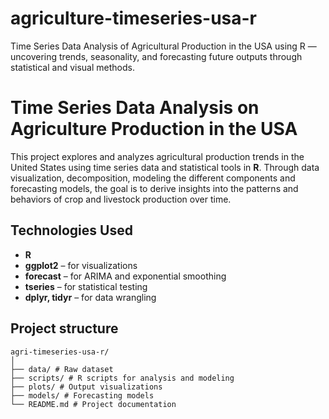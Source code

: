 # agriculture-timeseries-usa-r
Time Series Data Analysis of Agricultural Production in the USA using R — uncovering trends, seasonality, and forecasting future outputs through statistical and visual methods.

# Time Series Data Analysis on Agriculture Production in the USA
This project explores and analyzes agricultural production trends in the United States using time series data and statistical tools in **R**. 
Through data visualization, decomposition, modeling the different components and forecasting models, the goal is to derive insights into the patterns and behaviors of crop and livestock production over time.

## Technologies Used

- **R**
- **ggplot2** – for visualizations  
- **forecast** – for ARIMA and exponential smoothing  
- **tseries** – for statistical testing  
- **dplyr, tidyr** – for data wrangling
  
## Project structure
```
agri-timeseries-usa-r/
│
├── data/ # Raw dataset
├── scripts/ # R scripts for analysis and modeling
├── plots/ # Output visualizations
├── models/ # Forecasting models
└── README.md # Project documentation
```
